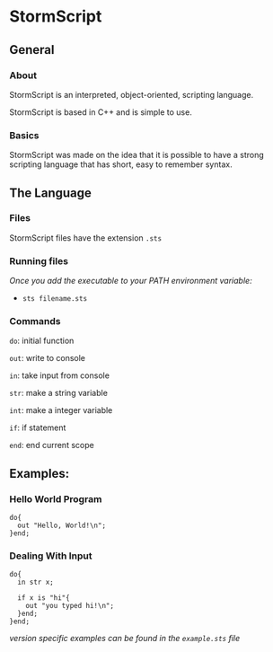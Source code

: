 # StormScript

## General

### About

StormScript is an interpreted, object-oriented, scripting language. 

StormScript is based in C++ and is simple to use.

### Basics

StormScript was made on the idea that it is possible to have a strong scripting language that has short, easy to remember syntax.

## The Language

### Files

StormScript files have the extension `.sts`

### Running files

_Once you add the executable to your PATH environment variable:_

* `sts filename.sts`


### Commands

`do`: initial function

`out`: write to console

`in`: take input from console

`str`: make a string variable

`int`: make a integer variable

`if`: if statement

`end`: end current scope
## Examples:

### Hello World Program

```
do{
  out "Hello, World!\n";
}end;
```

### Dealing With Input

```
do{
  in str x;

  if x is "hi"{
    out "you typed hi!\n";
  }end;
}end;
```

_version specific examples can be found in the `example.sts` file_
